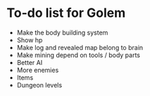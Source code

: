# To-do list for Golem

* Make the body building system
* Show hp
* Make log and revealed map belong to brain
* Make mining depend on tools / body parts
* Better AI
* More enemies
* Items
* Dungeon levels